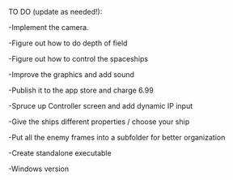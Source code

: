 TO DO (update as needed!):

-Implement the camera.

-Figure out how to do depth of field

-Figure out how to control the spaceships

-Improve the graphics and add sound

-Publish it to the app store and charge 6.99

-Spruce up Controller screen and add dynamic IP input

-Give the ships different properties / choose your ship

-Put all the enemy frames into a subfolder for better organization

-Create standalone executable

-Windows version